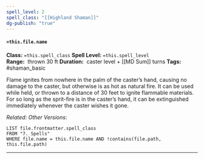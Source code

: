 ```yaml
---
spell_level: 2
spell_class: "[[Highland Shaman]]"
dg-publish: "true"
---
```


#### `=this.file.name`

**Class:** `=this.spell_class`
**Spell Level:** `=this.spell_level`  
**Range:**  thrown 30 ft
**Duration:**  caster level + [[MD Sum]] turns
**Tags:** #shaman_basic 

Flame ignites from nowhere in the palm of the caster’s hand, causing no damage to the caster, but otherwise is as hot as natural fire. It can be used while held, or thrown to a distance of 30 feet to ignite flammable materials. For so long as the sprit-fire is in the caster’s hand, it can be extinguished immediately whenever the caster wishes it gone.

*Related:* 
*Other Versions:*
```dataview
LIST file.frontmatter.spell_class
FROM "7. Spells"
WHERE file.name = this.file.name AND !contains(file.path, this.file.path)
```
___

